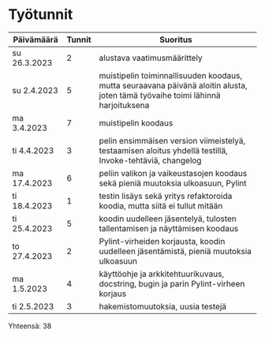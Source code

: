 # Työtunnit

Päivämäärä | Tunnit | Suoritus
 --- | --- | ---
su 26.3.2023 | 2 | alustava vaatimusmäärittely
su 2.4.2023 | 5 | muistipelin toiminnallisuuden koodaus, mutta seuraavana päivänä aloitin alusta, joten tämä työvaihe toimi lähinnä harjoituksena
ma 3.4.2023 | 7 | muistipelin koodaus
ti 4.4.2023 | 3 | pelin ensimmäisen version viimeistelyä, testaamisen aloitus yhdellä testillä, Invoke-tehtäviä, changelog
ma 17.4.2023 | 6 | peliin valikon ja vaikeustasojen koodaus sekä pieniä muutoksia ulkoasuun, Pylint
ti 18.4.2023 | 1 | testin lisäys sekä yritys refaktoroida koodia, mutta siitä ei tullut mitään
ti 25.4.2023 | 5 | koodin uudelleen jäsentelyä, tulosten tallentamisen ja näyttämisen koodaus
to 27.4.2023 | 2 | Pylint-virheiden korjausta, koodin uudelleen jäsentämistä, pieniä muutoksia ulkoasuun
ma 1.5.2023 | 4 | käyttöohje ja arkkitehtuurikuvaus, docstring, bugin ja parin Pylint-virheen korjaus
ti 2.5.2023 | 3 | hakemistomuutoksia, uusia testejä

Yhteensä: 38
